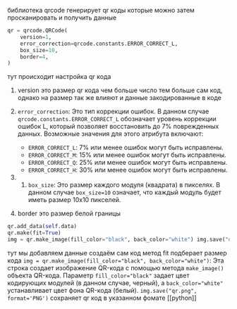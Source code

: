 библиотека qrcode генерирует qr коды которые можно затем просканировать и получить данные 

```python
qr = qrcode.QRCode(  
    version=1,  
    error_correction=qrcode.constants.ERROR_CORRECT_L,  
    box_size=10,  
    border=4,  
)
```
тут происходит настройка qr кода
1.  version это размер qr кода чем больше число тем больше сам код, однако на размер так же влияют и данные закодированные в коде
2. `error_correction`: Это тип коррекции ошибок. В данном случае `qrcode.constants.ERROR_CORRECT_L` обозначает уровень коррекции ошибок L, который позволяет восстановить до 7% поврежденных данных. Возможные значения для этого атрибута включают:
    
    - `ERROR_CORRECT_L`: 7% или менее ошибок могут быть исправлены.
    - `ERROR_CORRECT_M`: 15% или менее ошибок могут быть исправлены.
    - `ERROR_CORRECT_Q`: 25% или менее ошибок могут быть исправлены.
    - `ERROR_CORRECT_H`: 30% или менее ошибок могут быть исправлены.
3. 1. `box_size`: Это размер каждого модуля (квадрата) в пикселях. В данном случае `box_size=10` означает, что каждый модуль будет иметь размер 10x10 пикселей.
4. border это размер белой границы

```python
qr.add_data(self.data) 
qr.make(fit=True) 
img = qr.make_image(fill_color="black", back_color="white") img.save("qr.png", format='PNG')
```
тут мы добавляем данные
создаём сам код метод fit подберает размер кода
`img = qr.make_image(fill_color="black", back_color="white")`: Эта строка создает изображение QR-кода с помощью метода `make_image()` объекта QR-кода. Параметр `fill_color="black"` задает цвет кодирующих модулей (в данном случае, черный), а `back_color="white"` устанавливает цвет фона QR-кода (белый).
`img.save("qr.png", format='PNG')` сохраняет qr код в указанном фомате
[[python]]
